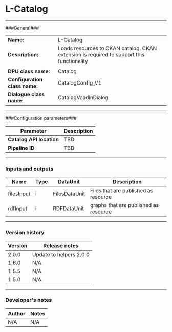 # L-Catalog #
----------

###General###

|                              |                                                               |
|------------------------------|---------------------------------------------------------------|
|**Name:**                     |L-Catalog                                             |
|**Description:**              |Loads resources to CKAN catalog. CKAN extension is required to support this functionality |
|                              |                                                               |
|**DPU class name:**           |Catalog     |
|**Configuration class name:** |CatalogConfig_V1                           |
|**Dialogue class name:**      |CatalogVaadinDialog |

***

###Configuration parameters###


|Parameter                        |Description                             |
|---------------------------------|----------------------------------------|
|**Catalog API location** | TBD  |
|**Pipeline ID** | TBD |

***

### Inputs and outputs ###

|Name                |Type       |DataUnit                         |Description                        |
|--------------------|-----------|---------------------------------|-----------------------------------|
|filesInput |i |FilesDataUnit | Files that are published as resource  |
|rdfInput |i |RDFDataUnit | graphs that are published as resource  |

***

### Version history ###

|Version            |Release notes                                   |
|-------------------|------------------------------------------------|
|2.0.0 | Update to helpers 2.0.0 |
|1.6.0 | N/A |
|1.5.5 | N/A |
|1.5.0 | N/A |


***

### Developer's notes ###

|Author            |Notes                 |
|------------------|----------------------|
|N/A               |N/A                   |


